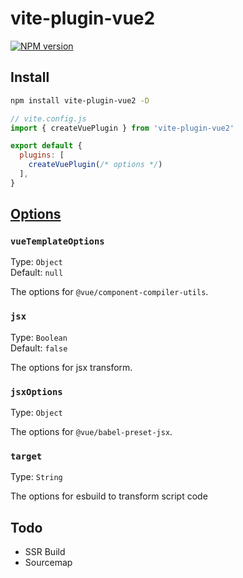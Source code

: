 # vite-plugin-vue2

[![NPM version](https://img.shields.io/npm/v/vite-plugin-vue2?color=a1b858&label=)](https://www.npmjs.com/package/vite-plugin-vue2)

## Install

```bash
npm install vite-plugin-vue2 -D
```

```js
// vite.config.js
import { createVuePlugin } from 'vite-plugin-vue2'

export default {
  plugins: [
    createVuePlugin(/* options */)
  ],
}
```

## [Options](https://github.com/underfin/vite-plugin-vue2/blob/master/src/index.ts#L26)

### `vueTemplateOptions`

Type: `Object`<br>
Default: `null`

The options for `@vue/component-compiler-utils`.

### `jsx`

Type: `Boolean`<br>
Default: `false`

The options for jsx transform.

### `jsxOptions`

Type: `Object`<br>

The options for `@vue/babel-preset-jsx`.

### `target`

Type: `String`<br>

The options for esbuild to transform script code

## Todo

- SSR Build
- Sourcemap
